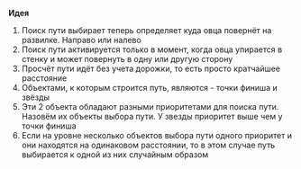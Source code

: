 **Идея**

  1. Поиск пути выбирает теперь определяет куда овца повернёт на развилке. Направо или налево
  1. Поиск пути активируется только в момент, когда овца упирается в стенку и может повернуть в одну или другую сторону
  1. Просчёт пути идёт без учета дорожки, то есть просто кратчайшее расстояние
  1. Объектами, к которым строится путь, являются - точки финиша и звёзды
  1. Эти 2 объекта обладают разными приоритетами для поиска пути. Назовём их объекты выбора пути. У звезды приоритет выше чем у точки финиша
  1. Если на уровне несколько объектов выбора пути одного приоритет и они находятся на одинаковом расстоянии, то в этом случае путь выбирается к одной из них случайным образом